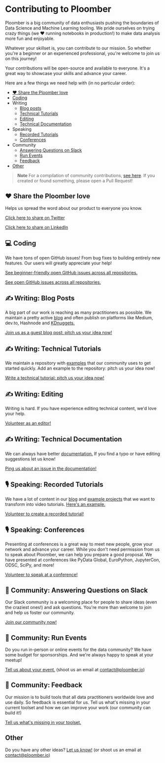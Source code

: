 # Contributing to Ploomber

Ploomber is a big community of data enthusiasts pushing the boundaries of Data Science and Machine Learning tooling. We pride ourselves on trying crazy things (we ❤️ running notebooks in production!) to make data analysis more fun and enjoyable.

Whatever your skillset is, you can contribute to our mission. So whether you're a beginner or an experienced professional, you're welcome to join us on this journey!

Your contributions will be open-source and available to everyone. It's a great way to showcase your skills and advance your career.

Here are a few things we need help with (in no particular order):

- [❤️ Share the Ploomber love](#%EF%B8%8F-share-the-ploomber-love)
- [Coding](#-coding)
- Writing
    - [Blog posts](#%EF%B8%8F-writing-blog-posts)
    - [Technical Tutorials](#%EF%B8%8F-writing-technical-tutorials)
    - [Editing](#%EF%B8%8F-writing-editing)
    - [Technical Documentation](#%EF%B8%8F-writing-technical-documentation)
- Speaking
    - [Recorded Tutorials](#-speaking-recorded-tutorials)
    - [Conferences](#-speaking-conferences)
- Community
    - [Answering Questions on Slack](#-community-answering-questions-on-slack)
    - [Run Events](#-community-run-events)
    - [Feedback](#-community-feedback)
- [Other](#other)


> **Note**
> For a compilation of community contributions, [see here](community-contributions.md). If you created or found something, please open a Pull Request!

## ❤️ Share the Ploomber love
Helps us spread the word about our product to everyone you know.

[Click here to share on Twitter](https://twitter.com/intent/tweet?text=Check%20out%20%40Ploomber.%20They%27re%20amazing%21&url=https://github.com/ploomber/ploomber)

[Click here to share on LinkedIn](https://www.linkedin.com/sharing/share-offsite/?url=https://github.com/ploomber/ploomber)

## 💻 Coding
We have tons of open GitHub issues! From bug fixes to building entirely new features. Our users will greatly appreciate your help!

[See beginner-friendly open GitHub issues across all repositories.](https://github.com/issues?q=org%3Aploomber+is%3Aopen+is%3Aissue+label%3A%22good+first+issue%22)

[See open GitHub issues across all repositories.](https://github.com/issues?q=org%3Aploomber+is%3Aopen++is%3Aissue)

## ✍️ Writing: Blog Posts
A big part of our work is reaching as many practitioners as possible. We maintain a pretty active [blog](https://ploomber.io/blog/) and often publish on platforms like Medium, dev.to, Hashnode and [KDnuggets.](https://www.kdnuggets.com/)

[Join us as a guest blog post: pitch us your idea now!](https://github.com/ploomber/contributing/issues/new?title=Blog%20post%20idea)

## ✍️ Writing: Technical Tutorials
We maintain a repository with [examples](https://github.com/ploomber/projects) that our community uses to get started quickly. Add an example to the repository: pitch us your idea now!

[Write a technical tutorial: pitch us your idea now!](https://github.com/ploomber/contributing/issues/new?title=Tutorial%20idea)

## ✍️ Writing: Editing
Writing is hard. If you have experience editing technical content, we'd love your help. 

[Volunteer as an editor!](https://github.com/ploomber/contributing/issues/new?title=I%20can%20help%20editing)

## ✍️ Writing: Technical Documentation
We can always have better [documentation.](https://docs.ploomber.io/en/latest/) If you find a typo or have editing suggestions let us know!

[Ping us about an issue in the documentation!](https://github.com/ploomber/contributing/issues/new?title=Documentation%20feedback)

## 🎙 Speaking: Recorded Tutorials
We have a lot of content in our [blog](https://ploomber.io/blog/) and [example projects](https://github.com/ploomber/projects) that we want to transform into video tutorials. [Here's an example.](https://youtu.be/37NIM3RSMz4)

[Volunteer to create a recorded tutorial!](https://github.com/ploomber/contributing/issues/new?title=I%20can%20help%20recording%20a%20tutorial)

## 🎙 Speaking: Conferences
Presenting at conferences is a great way to meet new people, grow your network and advance your career. While you don't need permission from us to speak about Ploomber, we can help you prepare a good proposal. We have presented at conferences like PyData Global, EuroPython, JupyterCon, ODSC, SciPy, and more!

[Volunteer to speak at a conference!](https://github.com/ploomber/contributing/issues/new?title=I%20can%20speak%20at%20a%20conference)

## 👥 Community: Answering Questions on Slack
Our Slack community is a welcoming place for people to share ideas (even the craziest ones!) and ask questions. You're more than welcome to join and help us foster our community.

[Join our community now!](https://github.com/ploomber/contributing/issues/new?title=I%20can%20speak%20at%20a%20conference)

## 👥 Community: Run Events
Do you run in-person or online events for the data community? We have some budget for sponsorships. And we're always happy to speak at your meetup!

[Tell us about your event.](mailto:contact@ploomber.io) (shoot us an email at [contact@ploomber.io](mailto:contact@ploomber.io))

## 👥 Community: Feedback
Our mission is to build tools that all data practitioners worldwide love and use daily. So feedback is essential for us. Tell us what's missing in your current toolset and how we can improve your work (our community can build it!)

[Tell us what's missing in your toolset.](https://github.com/ploomber/contributing/issues/new?title=Something%20that%20is%20missing%20on%20my%20toolset)

## Other

Do you have any other ideas? [Let us know!](https://github.com/ploomber/contributing/issues/new?title=Idea) (or shoot us an email at [contact@ploomber.io](mailto:contact@ploomber.io))
